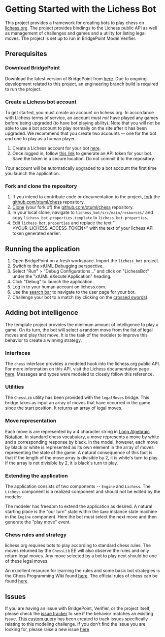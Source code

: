 # Getting Started with the Lichess Bot

This project provides a framework for creating bots to play chess on
[lichess.org](https://lichess.org). The project provides bindings to the
Lichess public API as well as management of challenges and games and a utility
for listing legal moves. The project is set up to run in BridgePoint Model
Verifier.

## Prerequisites

### Download BridgePoint

Download the latest version of BridgePoint from
[here](https://s3.amazonaws.com/xtuml-releases/12804-build/buildfiles.html).
Due to ongoing development related to this project, an engineering branch build
is required to run the project.

### Create a Lichess bot account

To get started, you must create an account on lichess.org. In accordance with
Lichess terms of service, an account must _not_ have played any games before
being upgraded (to have bot playing ability). Note that you will not be able
to use a bot account to play normally on the site after it has been upgraded.
We recommend that you create two accounts -- one for the bot and one to play
as a human player.

1. Create a Lichess account for your bot [here](https://lichess.org/signup).
2. Once logged in, follow [this
   link](https://lichess.org/account/oauth/token/create?scopes[]=bot:play) to
   generate an API token for your bot. Save the token in a secure location.
   Do not commit it to the repository.

Your account will be automatically upgraded to a bot account the first time you
launch the application.

### Fork and clone the repository

1. If you intend to contribute code or documentation to the project,
   [fork](doc/img/fork.png "fork") the
   [github.com/xtuml/chess](https://github.com/xtuml/chess) repository.
2. [Clone](doc/img/clone.png "clone") (your fork of) the
   [github.com/xtuml/chess](https://github.com/xtuml/chess) repository.
3. In your local clone, navigate to `lichess_bot/src/main/resources/`
   and copy `lichess_bot.properties.template` to `lichess_bot.properties`.
4. Edit `lichess_bot.properties` and replace the text "<YOUR_LICHESS_ACCESS_TOKEN>"
   with the text of your lichess API token generated earlier.

## Running the application

1. Open BridgePoint on a fresh workspace. Import the `lichess_bot` project.
2. Switch to the xtUML Debugging perspective.
3. Select "Run" > "Debug Configurations..." and click on "LichessBot" under the
   "xtUML eXecute Application" heading.
4. Click "Debug" to launch the application.
5. Log in to your human account on lichess.com.
6. Use the [search bar](doc/img/search_opponent.png "search opponent") to navigate
   to the user page for your bot.
7. Challenge your bot to a match (by clicking on the [crossed swords](doc/img/challenge.png "challenge")).


## Adding bot intelligence

The template project provides the minimum amount of intelligence to play a
game. On its turn, the bot will select a random move from the list of legal
moves and play that move. It is the task of the modeler to improve this
behavior to create a winning strategy.

### Interfaces

The `chess` interface provides a modeled hook into the lichess.org public API.
For more information on this API, visit the Lichess documentation page
[here](https://lichess.org/api). Messages and types were modeled to closely
follow this reference.

### Utilities

The `ChessLib` utility has been provided with the `legalMoves` bridge. This
bridge takes as input an array of moves that have occurred in the game since
the start position. It returns an array of legal moves.

### Move representation

Each move is are represented by a 4 character string in [Long Algebraic
Notation](https://en.wikipedia.org/wiki/Algebraic_notation_(chess)#Long_algebraic_notation).
In standard chess vocabulary, a _move_ represents a move by white and a
corresponding response by black. In the model, however, each move by black _or_
white is represented as its own element in the array of moves representing the
state of the game. A natural consequence of this fact is that if the length of
the move array is divisible by 2, it is white's turn to play. If the array is
not divisible by 2, it is black's turn to play.

### Extending the application

The application consists of two components -- `Engine` and `Lichess`. The
`Lichess` component is a realized component and should not be edited by the
modeler.

The modeler has freedom to extend the application as desired. A natural
starting place is the "our turn" state within the `Game` instance state machine
in the `Engine` component. Here the bot must select the next move and then
generate the "play move" event.

### Chess rules and strategy

lichess.org requires bots to play according to standard chess rules. The moves
returned by the `ChessLib` EE will also observe the rules and only return legal
moves. Any move selected by a bot to play next should be one of these legal
moves.

An excellent resource for learning the rules and some basic bot strategies is
the Chess Programming Wiki found
[here](https://www.chessprogramming.org/Main_Page). The official rules of chess
can be found [here](https://www.fide.com/FIDE/handbook/LawsOfChess.pdf).


## Issues

If you are having an issue with BridgePoint, Verifier, or the project itself,
please check the [issue tracker](https://support.onefact.net) to see if the
behavior matches an existing issue. [This custom
query](https://support.onefact.net/projects/bridgepoint/issues?query_id=169)
has been created to track issues specifically relating to this modeling
challenge. If you don't find the issue you are looking for, please raise a new
issue [here](https://support.onefact.net/projects/bridgepoint/issues/new)
